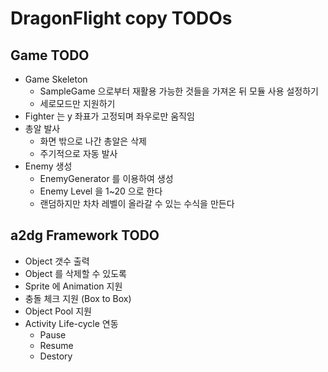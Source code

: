 # DragonFlight copy TODOs

## Game TODO

* Game Skeleton
  * SampleGame 으로부터 재활용 가능한 것들을 가져온 뒤 모듈 사용 설정하기
  * 세로모드만 지원하기
* Fighter 는 y 좌표가 고정되며 좌우로만 움직임
* 총알 발사
  * 화면 밖으로 나간 총알은 삭제
  * 주기적으로 자동 발사
* Enemy 생성
  * EnemyGenerator 를 이용하여 생성
  * Enemy Level 을 1~20 으로 한다
  * 랜덤하지만 차차 레벨이 올라갈 수 있는 수식을 만든다

## a2dg Framework TODO

* Object 갯수 출력
* Object 를 삭제할 수 있도록
* Sprite 에 Animation 지원
* 충돌 체크 지원 (Box to Box)
* Object Pool 지원
* Activity Life-cycle 연동
  * Pause
  * Resume
  * Destory

